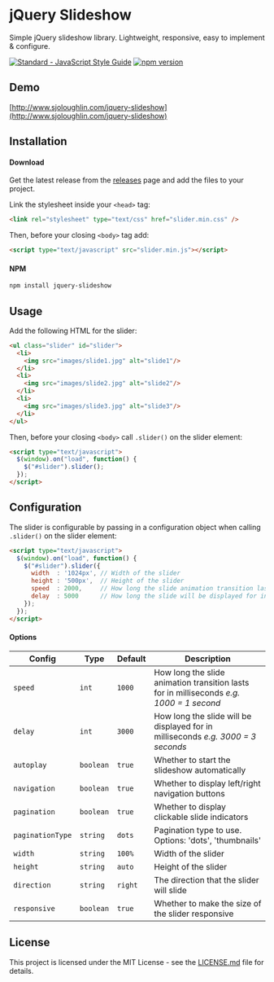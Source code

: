 # jQuery Slideshow

Simple jQuery slideshow library. Lightweight, responsive, easy to implement & configure.

<a href="http://standardjs.com"><img src="https://camo.githubusercontent.com/58fbab8bb63d069c1e4fb3fa37c2899c38ffcd18/68747470733a2f2f696d672e736869656c64732e696f2f62616467652f636f64655f7374796c652d7374616e646172642d627269676874677265656e2e737667" alt="Standard - JavaScript Style Guide" data-canonical-src="https://img.shields.io/badge/code_style-standard-brightgreen.svg" style="max-width:100%;"></a> [![npm version](https://badge.fury.io/js/jquery-slideshow.svg)](https://badge.fury.io/js/jquery-slideshow)

## Demo

[http://www.sjoloughlin.com/jquery-slideshow](http://www.sjoloughlin.com/jquery-slideshow)

## Installation

#### Download

Get the latest release from the [releases](https://github.com/sjoloughlin/jquery-slideshow/releases) page and add the files to your project.

Link the stylesheet inside your ```<head>``` tag:
```html
<link rel="stylesheet" type="text/css" href="slider.min.css" />
```
Then, before your closing ```<body>``` tag add:

```html
<script type="text/javascript" src="slider.min.js"></script>
```

#### NPM

```sh
npm install jquery-slideshow
```

## Usage

Add the following HTML for the slider:

```html
<ul class="slider" id="slider">
  <li>
    <img src="images/slide1.jpg" alt="slide1"/>
  </li>
  <li>
    <img src="images/slide2.jpg" alt="slide2"/>
  </li>
  <li>
    <img src="images/slide3.jpg" alt="slide3"/>
  </li>
</ul>
```

Then, before your closing ```<body>``` call ```.slider()``` on the slider element:

```html
<script type="text/javascript">
  $(window).on("load", function() {
    $("#slider").slider();
  });
</script>
```

## Configuration

The slider is configurable by passing in a configuration object when calling ```.slider()``` on the slider element:
```html
<script type="text/javascript">
  $(window).on("load", function() {
    $("#slider").slider({
      width  : '1024px', // Width of the slider
      height : '500px',  // Height of the slider
      speed  : 2000,     // How long the slide animation transition lasts for in millisecond
      delay  : 5000      // How long the slide will be displayed for in milliseconds
    });
  });
</script>
```

#### Options

| Config | Type | Default |  Description |
|--------|------|---------|--------------|
|`speed`|`int`|`1000`|How long the slide animation transition lasts for in milliseconds *e.g. 1000 = 1 second*|
|`delay`|`int`|`3000`|How long the slide will be displayed for in milliseconds *e.g. 3000 = 3 seconds*|
|`autoplay`|`boolean`|`true`|Whether to start the slideshow automatically|
|`navigation`|`boolean`|`true`|Whether to display left/right navigation buttons|
|`pagination`|`boolean`|`true`|Whether to display clickable slide indicators|
|`paginationType`|`string`|`dots`|Pagination type to use. Options: 'dots', 'thumbnails'|
|`width`|`string`|`100%`|Width of the slider|
|`height`|`string`|`auto`|Height of the slider|
|`direction`|`string`|`right`|The direction that the slider will slide|
|`responsive`|`boolean`|`true`|Whether to make the size of the slider responsive|

## License

This project is licensed under the MIT License - see the [LICENSE.md](LICENSE.md) file for details.